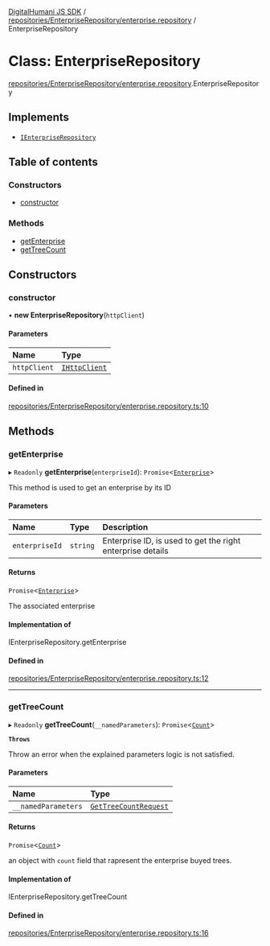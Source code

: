 [DigitalHumani JS SDK](../README.md) / [repositories/EnterpriseRepository/enterprise.repository](../modules/repositories_EnterpriseRepository_enterprise_repository.md) / EnterpriseRepository

# Class: EnterpriseRepository

[repositories/EnterpriseRepository/enterprise.repository](../modules/repositories_EnterpriseRepository_enterprise_repository.md).EnterpriseRepository

## Implements

- [`IEnterpriseRepository`](../interfaces/repositories_EnterpriseRepository_enterprise_interface.IEnterpriseRepository.md)

## Table of contents

### Constructors

- [constructor](repositories_EnterpriseRepository_enterprise_repository.EnterpriseRepository.md#constructor)

### Methods

- [getEnterprise](repositories_EnterpriseRepository_enterprise_repository.EnterpriseRepository.md#getenterprise)
- [getTreeCount](repositories_EnterpriseRepository_enterprise_repository.EnterpriseRepository.md#gettreecount)

## Constructors

### constructor

• **new EnterpriseRepository**(`httpClient`)

#### Parameters

| Name | Type |
| :------ | :------ |
| `httpClient` | [`IHttpClient`](../interfaces/services_HttpClient_IHttpClient.IHttpClient.md) |

#### Defined in

[repositories/EnterpriseRepository/enterprise.repository.ts:10](https://github.com/impe93/digital-humani-js-sdk/blob/8605906/src/repositories/EnterpriseRepository/enterprise.repository.ts#L10)

## Methods

### getEnterprise

▸ `Readonly` **getEnterprise**(`enterpriseId`): `Promise`<[`Enterprise`](../interfaces/repositories_EnterpriseRepository_enterprise_models.Enterprise.md)\>

This method is used to get an enterprise by its ID

#### Parameters

| Name | Type | Description |
| :------ | :------ | :------ |
| `enterpriseId` | `string` | Enterprise ID, is used to get the right enterprise details |

#### Returns

`Promise`<[`Enterprise`](../interfaces/repositories_EnterpriseRepository_enterprise_models.Enterprise.md)\>

The associated enterprise

#### Implementation of

IEnterpriseRepository.getEnterprise

#### Defined in

[repositories/EnterpriseRepository/enterprise.repository.ts:12](https://github.com/impe93/digital-humani-js-sdk/blob/8605906/src/repositories/EnterpriseRepository/enterprise.repository.ts#L12)

___

### getTreeCount

▸ `Readonly` **getTreeCount**(`__namedParameters`): `Promise`<[`Count`](../interfaces/repositories_EnterpriseRepository_enterprise_models.Count.md)\>

**`Throws`**

Throw an error when the explained parameters logic is not satisfied.

#### Parameters

| Name | Type |
| :------ | :------ |
| `__namedParameters` | [`GetTreeCountRequest`](../modules/repositories_EnterpriseRepository_enterprise_models.md#gettreecountrequest) |

#### Returns

`Promise`<[`Count`](../interfaces/repositories_EnterpriseRepository_enterprise_models.Count.md)\>

an object with `count` field that rapresent the enterprise buyed trees.

#### Implementation of

IEnterpriseRepository.getTreeCount

#### Defined in

[repositories/EnterpriseRepository/enterprise.repository.ts:16](https://github.com/impe93/digital-humani-js-sdk/blob/8605906/src/repositories/EnterpriseRepository/enterprise.repository.ts#L16)
